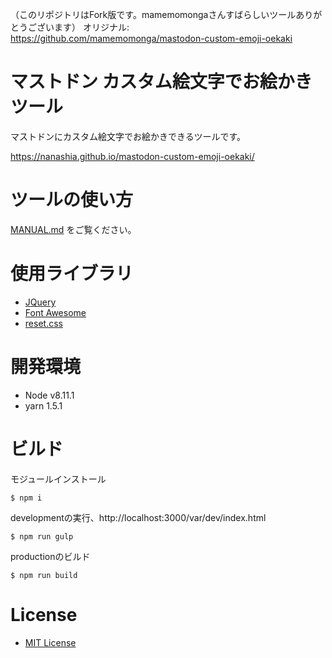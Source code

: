 （このリポジトリはFork版です。mamemomongaさんすばらしいツールありがとうございます）
オリジナル: https://github.com/mamemomonga/mastodon-custom-emoji-oekaki

# マストドン カスタム絵文字でお絵かきツール

マストドンにカスタム絵文字でお絵かきできるツールです。

https://nanashia.github.io/mastodon-custom-emoji-oekaki/

# ツールの使い方

[MANUAL.md](./MANUAL.md) をご覧ください。

# 使用ライブラリ

* [JQuery](https://jquery.com/)
* [Font Awesome](http://fontawesome.io/)
* [reset.css](http://meyerweb.com/eric/tools/css/reset/ )

# 開発環境

* Node v8.11.1
* yarn 1.5.1

# ビルド

モジュールインストール

	$ npm i

developmentの実行、http://localhost:3000/var/dev/index.html

	$ npm run gulp

productionのビルド

	$ npm run build

# License

* [MIT License](./LICENSE)
